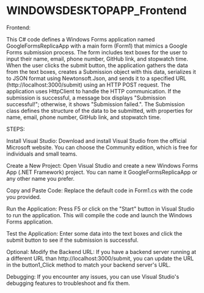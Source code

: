 # WINDOWSDESKTOPAPP_Frontend
Frontend:

This C# code defines a Windows Forms application named GoogleFormsReplicaApp with a main form (Form1) that mimics a Google Forms submission process. The form includes text boxes for the user to input their name, email, phone number, GitHub link, and stopwatch time. When the user clicks the submit button, the application gathers the data from the text boxes, creates a Submission object with this data, serializes it to JSON format using Newtonsoft.Json, and sends it to a specified URL (http://localhost:3000/submit) using an HTTP POST request. The application uses HttpClient to handle the HTTP communication. If the submission is successful, a message box displays "Submission successful!"; otherwise, it shows "Submission failed.". The Submission class defines the structure of the data to be submitted, with properties for name, email, phone number, GitHub link, and stopwatch time.

STEPS:

Install Visual Studio: Download and install Visual Studio from the official Microsoft website. You can choose the Community edition, which is free for individuals and small teams.

Create a New Project: Open Visual Studio and create a new Windows Forms App (.NET Framework) project. You can name it GoogleFormsReplicaApp or any other name you prefer.

Copy and Paste Code: Replace the default code in Form1.cs with the code you provided.

Run the Application: Press F5 or click on the "Start" button in Visual Studio to run the application. This will compile the code and launch the Windows Forms application.

Test the Application: Enter some data into the text boxes and click the submit button to see if the submission is successful.

Optional: Modify the Backend URL: If you have a backend server running at a different URL than http://localhost:3000/submit, you can update the URL in the button1_Click method to match your backend server's URL.

Debugging: If you encounter any issues, you can use Visual Studio's debugging features to troubleshoot and fix them.






